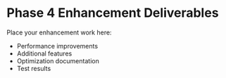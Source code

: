 # Phase 4 Enhancement Deliverables

Place your enhancement work here:

- Performance improvements
- Additional features
- Optimization documentation
- Test results
